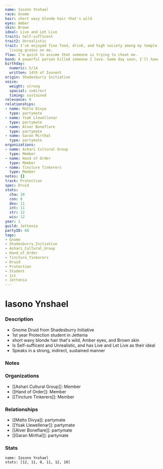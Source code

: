 ```yaml
---
name: Iasono Ynshael
race: Gnome
hair: short wavy blonde hair that's wild
eyes: Amber
skin: Brown
ideal: Live and Let Live
trait1: Self-sufficent
trait2: Unrealistic
trait: I've enjoyed fine food, drink, and high society among my temple's elite. Rough
  living grates on me.
flaw: I'm quick to assume that someone is trying to cheat me.
bond: A powerful person killed someone I love. Some day soon, I'll have my revenge.
birthday:
  numeric: 5/14
  written: 14th of Iounent
origin: Shadesburry Initiative
voice:
  weight: strong
  spacial: indirect
  timing: sustained
relevance: 0
relationships:
- name: Matto Divya
  type: partymate
- name: Ysak Llewellenar
  type: partymate
- name: Alver Boneflare
  type: partymate
- name: Garan Mirthal
  type: partymate
organizations:
- name: Ashari Cultural Group
  type: Member
- name: Hand of Order
  type: Member
- name: Tincture Tinkerers
  type: Member
notes: []
track: Protection
spec: Druid
stats:
  cha: 10
  con: 8
  dex: 11
  int: 11
  str: 12
  wis: 12
year: 1
guild: Jettenia
partyID: 68
tags:
- Gnome
- Shadesburry_Initiative
- Ashari_Cultural_Group
- Hand_of_Order
- Tincture_Tinkerers
- Druid
- Protection
- Student
- 1st
- Jettenia
---
```

# Iasono Ynshael
### Description
- Gnome Druid from Shadesburry Initiative
- 1st year Protection student in Jettenia
- short wavy blonde hair that's wild, Amber eyes, and Brown skin
- Is Self-sufficent and Unrealistic, and has Live and Let Live as their ideal
- Speaks in a strong, indirect, sustained manner

### Notes

### Organizations
- [[Ashari Cultural Group]]: Member
- [[Hand of Order]]: Member
- [[Tincture Tinkerers]]: Member

### Relationships
- [[Matto Divya]]: partymate
- [[Ysak Llewellenar]]: partymate
- [[Alver Boneflare]]: partymate
- [[Garan Mirthal]]: partymate

### Stats
```statblock
name: Iasono Ynshael
stats: [12, 11, 8, 11, 12, 10]
```